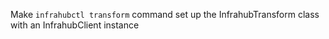 Make `infrahubctl transform` command set up the InfrahubTransform class with an InfrahubClient instance